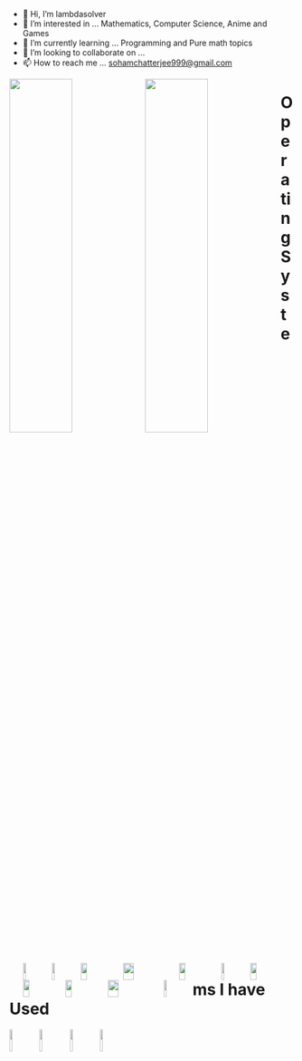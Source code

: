 - 👋 Hi, I’m lambdasolver
- 👀 I’m interested in ... Mathematics, Computer Science, Anime and Games
- 🌱 I’m currently learning ... Programming and Pure math topics
- 💞️ I’m looking to collaborate on ...
- 📫 How to reach me ... sohamchatterjee999@gmail.com


<img align="left" width="47%" height="40%" src="https://github-readme-stats.vercel.app/api?username=lambdasolver&show_icons=true&theme=tokyonight&hide_border=true)](https://git.io/streak-stats"/>
<img align="left" width="47%" height="40%" src="https://github-readme-stats.vercel.app/api/top-langs/?username=lambdasolver&theme=tokyonight&hide_border=false&include_all_commits=true&count_private=false&layout=compact&hide_border=true)](https://git.io/streak-stats"/>



<ul style="list-style-type: none">
<li><img align="left" width="10%" height="30" src="https://img.shields.io/badge/latex-%23008080.svg?style=for-the-badge&logo=latex&logoColor=white"/></li>
<li><img align="left" width="10%" height="30" src="https://img.shields.io/badge/Gimp-657D8B?style=for-the-badge&logo=gimp&logoColor=FFFFFF"/></li>
<li><img align="left" width="15%" height="30" src="https://img.shields.io/badge/Inkscape-e0e0e0?style=for-the-badge&logo=inkscape&logoColor=080A13"/></li>
<li><img align="left" width="20%" height="30" src="https://img.shields.io/badge/Visual%20Studio%20Code-0078d7.svg?style=for-the-badge&logo=visual-studio-code&logoColor=white"/></li>
<li><img align="left" width="15%" height="30" src="https://img.shields.io/badge/Haskell-5e5086?style=for-the-badge&logo=haskell&logoColor=white"/></li>
<li><img align="left" width="10%" height="30" src="https://img.shields.io/badge/java-%23ED8B00.svg?style=for-the-badge&logo=openjdk&logoColor=white"/></li>
<li><img align="left" width="15%" height="30" src="https://img.shields.io/badge/markdown-%23000000.svg?style=for-the-badge&logo=markdown&logoColor=white"/></li>
<li><img align="left" width="15%" height="30" src="https://img.shields.io/badge/python-3670A0?style=for-the-badge&logo=python&logoColor=ffdd54"/></li>
<li><img align="left" width="15%" height="30" src="https://img.shields.io/badge/html5-%23E34F26.svg?style=for-the-badge&logo=html5&logoColor=white"/></li>
<li><img align="left" width="20%" height="30" src="https://img.shields.io/badge/shell_script-%23121011.svg?style=for-the-badge&logo=gnu-bash&logoColor=white"/></li>
<li><img align="left" width="10%" height="30" src="https://img.shields.io/badge/css3-%231572B6.svg?style=for-the-badge&logo=css3&logoColor=white"/></li>
</ul>



<p>
<h1>Operating Systems I have Used</h1>
</p>
<img align="left" width="10%" src="https://img.shields.io/badge/Fedora-294172?style=for-the-badge&logo=fedora&logoColor=white"/>
<img align="left" width="10%" src="https://img.shields.io/badge/Arch%20Linux-1793D1?logo=arch-linux&logoColor=fff&style=for-the-badge"/>
<img align="left" width="10%" src="https://img.shields.io/badge/Manjaro-35BF5C?style=for-the-badge&logo=Manjaro&logoColor=white"/>
<img align="left" width="10%" src="https://img.shields.io/badge/Windows%2011-%230079d5.svg?style=for-the-badge&logo=Windows%2011&logoColor=white"/>




<!---
sohamyagami/sohamyagami is a ✨ special ✨ repository because its `README.md` (this file) appears on your GitHub profile.
You can click the Preview link to take a look at your changes.
--->
